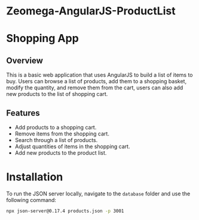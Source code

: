 # Zeomega-AngularJS-ProductList
# Shopping App

## Overview
This is a basic web application that uses AngularJS to build a list of items to buy. Users can browse a list of products, add them to a shopping basket, modify the quantity, and remove them from the cart, users can also add new products to the list of shopping cart.

## Features
- Add products to a shopping cart.
- Remove items from the shopping cart.
- Search through a list of products.
- Adjust quantities of items in the shopping cart.
- Add new products to the product list.

# Installation

To run the JSON server locally, navigate to the `database` folder and use the following command:

```bash
npx json-server@0.17.4 products.json -p 3001



